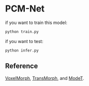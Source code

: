 # PCM-Net
if you want to train this model: 
```python
python train.py 
```
if you want to test: 
```python
python infer.py
```

## Reference
<a href="https://github.com/voxelmorph/voxelmorph">VoxelMorph</a>,
<a href="https://github.com/junyuchen245/TransMorph_Transformer_for_Medical_Image_Registration">TransMorph</a>,
and
<a href="https://github.com/ZAX130/SmileCode">ModeT</a>.
